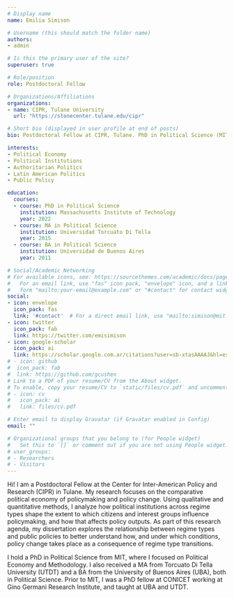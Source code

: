 ```yaml
---
# Display name
name: Emilia Simison

# Username (this should match the folder name)
authors:
- admin

# Is this the primary user of the site?
superuser: true

# Role/position
role: Postdoctoral Fellow 

# Organizations/Affiliations
organizations:
- name: CIPR, Tulane University
  url: "https://stonecenter.tulane.edu/cipr"

# Short bio (displayed in user profile at end of posts)
bio: Postdoctoral Fellow at CIPR, Tulane. PhD in Political Science (MIT).

interests:
- Political Economy
- Political Institutions
- Authoritarian Politics
- Latin American Politics
- Public Policy

education:
  courses:
  - course: PhD in Political Science
    institution: Massachusetts Institute of Technology
    year: 2022
  - course: MA in Political Science
    institution: Universidad Torcuato Di Tella
    year: 2015
  - course: BA in Political Science
    institution: Universidad de Buenos Aires
    year: 2011

# Social/Academic Networking
# For available icons, see: https://sourcethemes.com/academic/docs/page-builder/#icons
#   For an email link, use "fas" icon pack, "envelope" icon, and a link in the
#   form "mailto:your-email@example.com" or "#contact" for contact widget.
social:
- icon: envelope
  icon_pack: fas
  link: '#contact'  # For a direct email link, use "mailto:simison@mit.edu".
- icon: twitter
  icon_pack: fab
  link: https://twitter.com/emisimison
- icon: google-scholar
  icon_pack: ai
  link: https://scholar.google.com.ar/citations?user=sb-xtasAAAAJ&hl=es
# - icon: github
#  icon_pack: fab
#  link: https://github.com/gcushen
# Link to a PDF of your resume/CV from the About widget.
# To enable, copy your resume/CV to `static/files/cv.pdf` and uncomment the lines below.
# - icon: cv
#   icon_pack: ai
#   link: files/cv.pdf

# Enter email to display Gravatar (if Gravatar enabled in Config)
email: ""

# Organizational groups that you belong to (for People widget)
#   Set this to `[]` or comment out if you are not using People widget.
# user_groups:
# - Researchers
# - Visitors
---
```


Hi! I am a Postdoctoral Fellow at the Center for Inter-American Policy and Research (CIPR) in Tulane. My research focuses on the comparative political economy of policymaking and policy change. Using qualitative and quantitative methods, I  analyze how political institutions across regime types shape the extent to which citizens and interest groups influence policymaking, and how that affects policy outputs. As part of this research agenda, my dissertation explores the relationship between regime types and public policies to better understand how, and under which conditions, policy change takes place as a consequence of regime type transitions.

I hold a PhD in Political Science from MIT, where I focused on Political Economy and Methodology. I also received a MA from Torcuato Di Tella University (UTDT) and a BA from the University of Buenos Aires (UBA), both in Political Science. Prior to MIT, I was a PhD fellow at CONICET working at Gino Germani Research Institute, and taught at UBA and UTDT.
